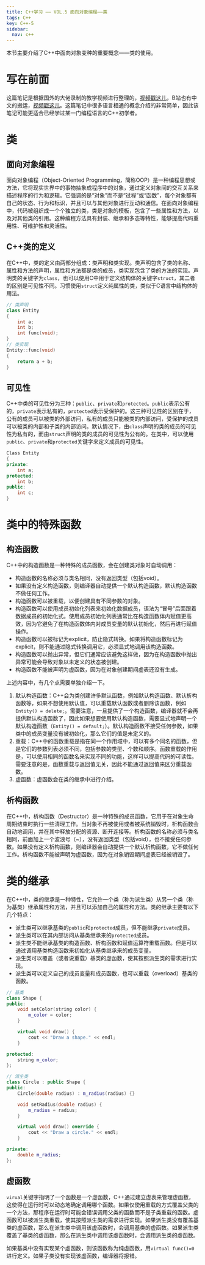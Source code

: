 ```yaml
---
title: C++学习 —— VOL.5 面向对象编程——类
tags: C++
key: C++-5
sidebar:
  nav: c++
---
```


本节主要介绍了C++中面向对象变种的重要概念——类的使用。<!--more-->

# 写在前面

这篇笔记是根据国外的大佬录制的教学视频进行整理的，[视频戳这儿](https://www.youtube.com/watch?v=18c3MTX0PK0&list=PLlrATfBNZ98dudnM48yfGUldqGD0S4FFb)，B站也有中文的搬运，[视频戳这儿](https://www.bilibili.com/video/BV1N24y1B7nQ?p=2&vd_source=0307132b97183cff4ff2138cf704f827)。这篇笔记中很多语言相通的概念介绍的非常简单，因此该笔记可能更适合已经学过某一门编程语言的C++初学者。

# 类

## 面向对象编程

面向对象编程（Object-Oriented Programming，简称OOP）是一种编程思想或方法，它将现实世界中的事物抽象成程序中的对象，通过定义对象间的交互关系来描述程序的行为和逻辑。它强调的是“对象”而不是“过程”或“函数”，每个对象都有自己的状态、行为和标识，并且可以与其他对象进行互动和通信。在面向对象编程中，代码被组织成一个个独立的类，类是对象的模板，包含了一些属性和方法，以及对其他类的引用。这种编程方法具有封装、继承和多态等特性，能够提高代码重用性、可维护性和灵活性。

## C++类的定义

在C++中，类的定义由两部分组成：类声明和类实现。类声明包含了类的名称、属性和方法的声明，属性和方法都是类的成员，类实现包含了类的方法的实现。声明类的关键字为`class`，也可以使用C中用于定义结构体的关键字`struct`，其二者的区别是可见性不同。习惯使用`struct`定义纯属性的类，类似于C语言中结构体的用法。

```cpp
// 类声明
class Entity
{
    int a;
    int b;
    int func(void);
}
// 类实现
Entity::func(void)
{
    return a + b;
}
```

## 可见性

C++中类的可见性分为三种：`public`、`private`和`protected`。`public`表示公有的，`private`表示私有的，`protected`表示受保护的。这三种可见性的区别在于，公有的成员可以被类的外部访问，私有的成员只能被类的内部访问，受保护的成员可以被类的内部和子类的内部访问。默认情况下，由`class`声明的类的成员的可见性为私有的，而由`struct`声明的类的成员的可见性为公有的。在类中，可以使用`public`、`private`和`protected`关键字来定义成员的可见性。

```cpp
Class Entity
{
private:
    int a;
protected:
    int b;
public:
    int c;
}
```

# 类中的特殊函数

## 构造函数

C++中的构造函数是一种特殊的成员函数，会在创建类对象时自动调用：
- 构造函数的名称必须与类名相同，没有返回类型（包括void）。
- 如果没有定义构造函数，则编译器自动提供一个默认构造函数，默认构造函数不做任何工作。
- 构造函数可以被重载，以便创建具有不同参数的对象。
- 构造函数可以使用成员初始化列表来初始化数据成员，语法为“冒号”后面跟着数据成员的初始化式。使用成员初始化列表通常比在构造函数体内赋值更高效，因为它避免了在构造函数体内对成员变量的默认初始化，然后再进行赋值操作。
- 构造函数可以被标记为explicit，防止隐式转换。如果将构造函数标记为explicit，则不能通过隐式转换调用它，必须显式地调用该构造函数。
- 构造函数可以抛出异常，但它们通常应该避免这样做，因为在构造函数中抛出异常可能会导致对象以未定义的状态被创建。
- 构造函数不能被声明为虚函数，因为在对象创建期间虚表还没有生成。

上述内容中，有几个点需要单独介绍一下。

1. 默认构造函数：C++会为类创建许多默认函数，例如默认构造函数、默认析构函数等，如果不想使用默认值，可以重载默认函数或者删除该函数，例如`Entity() = delete;`。需要注意，一旦提供了一个构造函数，编译器就不会再提供默认构造函数了，因此如果想要使用默认构造函数，需要显式地声明一个默认构造函数（`Entity() = default;`）。默认构造函数不接受任何参数，如果类中的成员变量没有被初始化，那么它们的值是未定义的。
2. 重载：C++中的函数重载是指在同一个作用域中，可以有多个同名的函数，但是它们的参数列表必须不同，包括参数的类型、个数和顺序。函数重载的作用是，可以使用相同的函数名来实现不同的功能，这样可以提高代码的可读性。需要注意的是，函数重载与返回值无关，因此不能通过返回值来区分重载函数。
3. 虚函数：虚函数会在类的继承中进行介绍。

## 析构函数

在C++中，析构函数（Destructor）是一种特殊的成员函数，它用于在对象生命周期结束时执行一些清理工作。当对象不再被使用或者被系统销毁时，析构函数会自动地调用，并在其中释放分配的资源、断开连接等。析构函数的名称必须与类名相同，前面加上一个波浪号（~），没有返回类型（包括void），也不接受任何参数。如果没有定义析构函数，则编译器会自动提供一个默认析构函数，它不做任何工作。析构函数不能被声明为虚函数，因为在对象销毁期间虚表已经被销毁了。

# 类的继承

在C++中，类的继承是一种特性，它允许一个类（称为派生类）从另一个类（称为基类）继承属性和方法，并且可以添加自己的属性和方法。类的继承主要有以下几个特点：

- 派生类可以继承基类的`public`和`protected`成员，但不能继承`private`成员。
- 派生类可以在其内部访问从基类继承来的`protected`成员。
- 派生类不能继承基类的构造函数、析构函数和赋值运算符重载函数。但是可以通过调用基类构造函数来初始化从基类继承来的成员变量。
- 派生类可以覆盖（或者说重载）基类的虚函数，使其按照派生类的需求进行实现。
- 派生类可以定义自己的成员变量和成员函数，也可以重载（overload）基类的函数。

```cpp
// 基类
class Shape {
public:
    void setColor(string color) {
        m_color = color;
    }

    virtual void draw() {
        cout << "Draw a shape." << endl;
    }

protected:
    string m_color;
};

// 派生类
class Circle : public Shape {
public:
    Circle(double radius) : m_radius(radius) {}

    void setRadius(double radius) {
        m_radius = radius;
    }

    virtual void draw() override {
        cout << "Draw a circle." << endl;
    }

private:
    double m_radius;
};
```

## 虚函数

`virual`关键字指明了一个函数是一个虚函数，C++通过建立虚表来管理虚函数，这使得在运行时可以动态地确定调用哪个函数。如果仅使用重载的方式覆盖父类的一个方法，那程序在运行时可能会错误调用父类的函数而不是子类重载的函数。虚函数可以被派生类重载，使其按照派生类的需求进行实现。如果派生类没有覆盖基类的虚函数，那么在派生类中调用该虚函数时，会调用基类的虚函数。如果派生类覆盖了基类的虚函数，那么在派生类中调用该虚函数时，会调用派生类的虚函数。

如果基类中没有实现某个虚函数，则该函数称为纯虚函数，用`virtual func()=0`进行定义。如果子类没有实现该虚函数，编译器将报错。